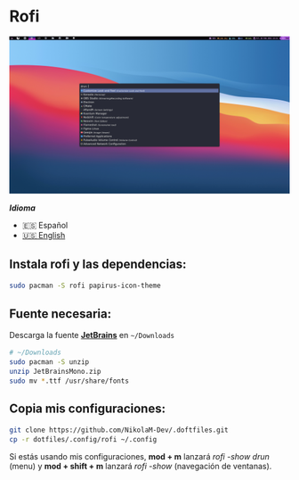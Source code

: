 # Rofi

![Rofi](./rofi.png)

**_Idioma_**

- 🇪🇸 Español
- [🇺🇸 English](https://github.com/NikolaM-Dev/.doftfiles/tree/main/.config/rofi)

## Instala rofi y las dependencias:

```sh
sudo pacman -S rofi papirus-icon-theme
```

## Fuente necesaria:

Descarga la fuente [**JetBrains**](https://github.com/ryanoasis/nerd-fonts/releases/download/v2.1.0/JetBrainsMono.zip) en `~/Downloads`

```sh
# ~/Downloads
sudo pacman -S unzip
unzip JetBrainsMono.zip
sudo mv *.ttf /usr/share/fonts
```

## Copia mis configuraciones:

```bash
git clone https://github.com/NikolaM-Dev/.doftfiles.git
cp -r dotfiles/.config/rofi ~/.config
```

Si estás usando mis configuraciones, **mod + m** lanzará
_rofi -show drun_ (menu) y **mod + shift + m** lanzará _rofi -show_
(navegación de ventanas).
